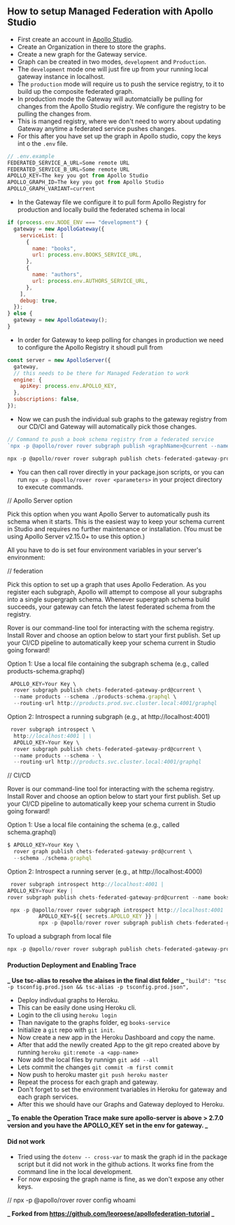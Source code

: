 ## How to setup Managed Federation with Apollo Studio

- First create an account in [Apollo Studio](https://studio.apollographql.com/).
- Create an Organization in there to store the graphs.
- Create a new graph for the Gateway service.
- Graph can be created in two modes, `development` and `Production`.
- The `development` mode one will just fire up from your running local gateway instance in localhost.
- The `production` mode will require us to push the service registry, to it to build up the composite federated graph.
- In production mode the Gateway will automatcially be pulling for changes from the Apollo Studio registry. We configure the registry to be pulling the changes from.
- This is manged registry, where we don't need to worry about updating Gateway anytime a federated service pushes changes.
- For this after you have set up the graph in Apollo studio, copy the keys int o the `.env` file.

```js
// .env.example
FEDERATED_SERVICE_A_URL=Some remote URL
FEDERATED_SERVICE_B_URL=Some remote URL
APOLLO_KEY=The key you got from Apollo Studio
APOLLO_GRAPH_ID=The key you got from Apollo Studio
APOLLO_GRAPH_VARIANT=current
```

- In the Gateway file we configure it to pull form Apollo Registry for production and locally build the federated schema in local

```js
if (process.env.NODE_ENV === "development") {
  gateway = new ApolloGateway({
    serviceList: [
      {
        name: "books",
        url: process.env.BOOKS_SERVICE_URL,
      },
      {
        name: "authors",
        url: process.env.AUTHORS_SERVICE_URL,
      },
    ],
    debug: true,
  });
} else {
  gateway = new ApolloGateway();
}
```

- In order for Gateway to keep polling for changes in production we need to configure the Apollo Registry it shoudl pull from

```js
const server = new ApolloServer({
  gateway,
  // this needs to be there for Managed Federation to work
  engine: {
    apiKey: process.env.APOLLO_KEY,
  },
  subscriptions: false,
});
```

- Now we can push the individual sub graphs to the gateway registry from our CD/CI and Gateway will automatically pick those changes.

```js
// Command to push a book schema registry from a federated service
`npx -p @apollo/rover rover subgraph publish <graphName>@current --name <serviceName> --schema <schemaFile> --routing-url <URL for the service>`

npx -p @apollo/rover rover subgraph publish chets-federated-gateway-prd@current --name books --schema .\books.graphql --routing-url http://localhost:4001/graphql

```

- You can then call rover <parameters> directly in your package.json scripts, or you can run
  `npx -p @apollo/rover rover <parameters>` in your project directory to execute commands.

// Apollo Server option

Pick this option when you want Apollo Server to automatically push its schema when it starts. This is the easiest way to keep your schema current in Studio and requires no further maintenance or installation. (You must be using Apollo Server v2.15.0+ to use this option.)

All you have to do is set four environment variables in your server's environment:

// federation

Pick this option to set up a graph that uses Apollo Federation. As you register each subgraph, Apollo will attempt to compose all your subgraphs into a single supergraph schema. Whenever supergraph schema build succeeds, your gateway can fetch the latest federated schema from the registry.

Rover is our command-line tool for interacting with the schema registry. Install Rover and choose an option below to start your first publish. Set up your CI/CD pipeline to automatically keep your schema current in Studio going forward!

Option 1: Use a local file containing the subgraph schema (e.g., called products-schema.graphql)

```js
 APOLLO_KEY=Your Key \
  rover subgraph publish chets-federated-gateway-prd@current \
  --name products --schema ./products-schema.graphql \
  --routing-url http://products.prod.svc.cluster.local:4001/graphql
```

Option 2: Introspect a running subgraph (e.g., at http://localhost:4001)

```js
 rover subgraph introspect \
  http://localhost:4001 | \
  APOLLO_KEY=Your Key \
  rover subgraph publish chets-federated-gateway-prd@current \
  --name products --schema - \
  --routing-url http://products.svc.cluster.local:4001/graphql

```

// CI/CD

Rover is our command-line tool for interacting with the schema registry. Install Rover and choose an option below to start your first publish. Set up your CI/CD pipeline to automatically keep your schema current in Studio going forward!

Option 1: Use a local file containing the schema (e.g., called schema.graphql)

```js
$ APOLLO_KEY=Your Key \
  rover graph publish chets-federated-gateway-prd@current \
  --schema ./schema.graphql
```

Option 2: Introspect a running server (e.g., at http://localhost:4000)

```js
 rover subgraph introspect http://localhost:4001 |
APOLLO_KEY=Your Key |
rover subgraph publish chets-federated-gateway-prd@current --name books --schema - --routing-url http://localhost:4001:4001/graphql
```

```js
 npx -p @apollo/rover rover subgraph introspect http://localhost:4001 |
          APOLLO_KEY=${{ secrets.APOLLO_KEY }} |
          npx -p @apollo/rover rover subgraph publish chets-federated-gateway-prd@current --name books --schema - --routing-url http://localhost:4001:4001/graphql
```

To upload a subgraph from local file

```js
npx -p @apollo/rover rover subgraph publish chets-federated-gateway-prd@current --name books --schema ./books.graphql --routing-url https://book-graph.herokuapp.com/api
```

#### Production Deployment and Enabling Trace

**_ Use tsc-alias to resolve the alaises in the final dist folder _**
`"build": "tsc -p tsconfig.prod.json && tsc-alias -p tsconfig.prod.json",`

- Deploy indivdual graphs to Heroku.
- This can be easily done using Heroku cli.
- Login to the cli using `heroku login`
- Than navigate to the graphs folder, eg `books-service`
- Initialize a `git` repo with `git init`.
- Now create a new app in the Heroku Dashboard and copy the name.
- After that add the newlly created App to the git repo created above by running
  `heroku git:remote -a <app-name>`
- Now add the local files by runnign `git add --all`
- Lets commit the changes `git commit -m first commit`
- Now push to heroku master `git push heroku master`
- Repeat the process for each graph and gateway.
- Don't forget to set the environment tvariables in Heroku for gateway and each graph services.
- After this we should have our Graphs and Gateway deployed to Heroku.

**_ To enable the Operation Trace make sure apollo-server is above > 2.7.0 version and you have the APOLLO_KEY set in the env for gateway. _**

#### Did not work

- Tried using the `dotenv -- cross-var` to mask the graph id in the package script but it did not work in the github actions. It works fine from the command line in the local development.
- For now exposing the graph name is fine, as we don't expose any other keys.

// npx -p @apollo/rover rover config whoami

**_ Forked from https://github.com/leoroese/apollofederation-tutorial _**
